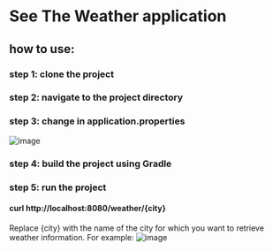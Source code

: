 # See The Weather application
## how to use:
### step 1: clone the project
### step 2: navigate to the project directory
### step 3: change in application.properties
![image](https://github.com/Username-Andrey-is-available/see-the-weather/assets/93880035/2d6df0bc-87cc-4d2d-b659-e0c8acbe3028)
### step 4: build the project using Gradle
### step 5: run the project
#### curl http://localhost:8080/weather/{city}
Replace {city} with the name of the city for which you want to retrieve weather information. For example:
![image](https://github.com/Username-Andrey-is-available/see-the-weather/assets/93880035/e0c126ea-eca5-4ebb-a01a-567adff7135a)
